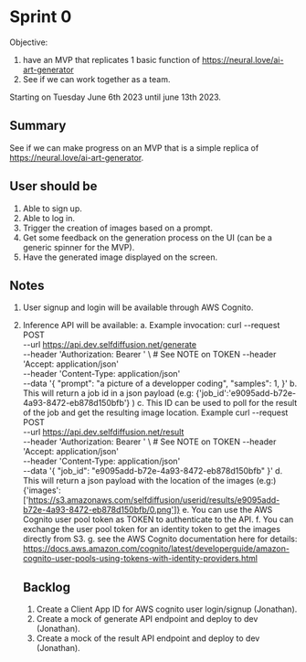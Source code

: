 # Sprint 0
Objective:
1. have an MVP that replicates 1 basic function of
https://neural.love/ai-art-generator
2. See if we can work together as a team.

Starting on Tuesday June 6th 2023 until june 13th 2023.

## Summary
See if we can make progress on an MVP that is a simple replica of https://neural.love/ai-art-generator.

## User should be
1. Able to sign up.
2. Able to log in.
3. Trigger the creation of images based on a prompt.
4. Get some feedback on the generation process on the UI (can be a generic spinner for the MVP).
5. Have the generated image displayed on the screen.

## Notes
1. User signup and login will be available through AWS Cognito.
2. Inference API will be available:
    a. Example invocation: 
    curl --request POST \
     --url https://api.dev.selfdiffusion.net/generate \
     --header 'Authorization: Bearer <TOKEN>' \ # See NOTE on TOKEN
     --header 'Accept: application/json' \
     --header 'Content-Type: application/json' \
     --data '{
     "prompt": "a picture of a developper coding",
     "samples": 1,
}'
    b. This will return a job id in a json payload (e.g: {'job_id':'e9095add-b72e-4a93-8472-eb878d150bfb'} )
    c. This ID can be used to poll for the result of the job and get the resulting image location. Example
    curl --request POST \
     --url https://api.dev.selfdiffusion.net/result \
     --header 'Authorization: Bearer <TOKEN>' \ # See NOTE on TOKEN
     --header 'Accept: application/json' \
     --header 'Content-Type: application/json' \
     --data '{
     "job_id": "e9095add-b72e-4a93-8472-eb878d150bfb"
}'
    d. This will return a json payload with the location of the images (e.g:)
    {'images': ['https://s3.amazonaws.com/selfdiffusion/userid/results/e9095add-b72e-4a93-8472-eb878d150bfb/0.png']}
    e. You can use the AWS Cognito user pool token as TOKEN to authenticate to the API.
    f. You can exchange the user pool token for an identity token to get the images directly from S3.
    g. see the AWS Cognito documentation here for details: https://docs.aws.amazon.com/cognito/latest/developerguide/amazon-cognito-user-pools-using-tokens-with-identity-providers.html

    ## Backlog
    1. Create a Client App ID for AWS cognito user login/signup (Jonathan).
    2. Create a mock of generate API endpoint and deploy to dev (Jonathan).
    3. Create a mock of the result API endpoint and deploy to dev (Jonathan).




